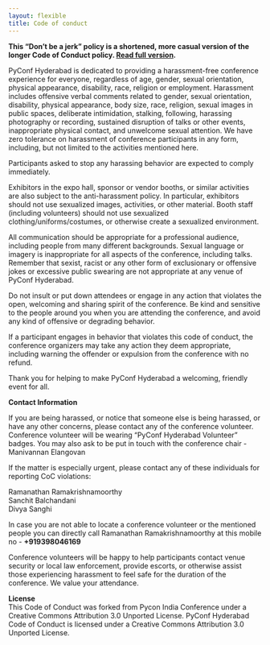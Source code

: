 ```yaml
---
layout: flexible
title: Code of conduct
---
```


<p><strong>This “Don’t be a jerk” policy is a shortened, more casual version of the longer Code of Conduct policy. <a href="http://meta.wikimedia.org/wiki/Don%27t_be_a_dick">Read full version</a>.</strong></p>

<p>PyConf Hyderabad is dedicated to providing a harassment-free conference experience for everyone, regardless of age, gender, sexual orientation, physical appearance, disability, race, religion or employment. Harassment includes offensive verbal comments related to gender, sexual orientation, disability, physical appearance, body size, race, religion, sexual images in public spaces, deliberate intimidation, stalking, following, harassing photography or recording, sustained disruption of talks or other events, inappropriate physical contact, and unwelcome sexual attention. We have zero tolerance on harassment of conference participants in any form, including, but not limited to the activities mentioned here.</p>

<p>Participants asked to stop any harassing behavior are expected to comply immediately.</p>

<p>Exhibitors in the expo hall, sponsor or vendor booths, or similar activities are also subject to the anti-harassment policy. In particular, exhibitors should not use sexualized images, activities, or other material. Booth staff (including volunteers) should not use sexualized clothing/uniforms/costumes, or otherwise create a sexualized environment.</p>

<p>All communication should be appropriate for a professional audience, including people from many different backgrounds. Sexual language or imagery is inappropriate for all aspects of the conference, including talks. Remember that sexist, racist or any other form of exclusionary or offensive jokes or excessive public swearing are not appropriate at any venue of PyConf Hyderabad.</p>

<p>Do not insult or put down attendees or engage in any action that violates the open, welcoming and sharing spirit of the conference. Be kind and sensitive to the people around you when you are attending the conference, and avoid any kind of offensive or degrading behavior.</p>

<p>If a participant engages in behavior that violates this code of conduct, the conference organizers may take any action they deem appropriate, including warning the offender or expulsion from the conference with no refund.</p>

<p>Thank you for helping to make PyConf Hyderabad a welcoming, friendly event for all.</p>

<p><b>Contact Information</b></p>

<p>If you are being harassed, or notice that someone else is being harassed, or have any other concerns, please contact any of the conference volunteer. Conference volunteer will be wearing “PyConf Hyderabad Volunteer” badges.
You may also ask to be put in touch with the conference chair - Manivannan Elangovan</p>

<p>If the matter is especially urgent, please contact any of these individuals for reporting CoC violations:</p>

<p>Ramanathan Ramakrishnamoorthy<br />
Sanchit Balchandani<br />
Divya Sanghi</p>

In case you are not able to locate a conference volunteer or the mentioned people you can directly call Ramanathan Ramakrishnamoorthy at this mobile no - <b>+919398046169</b>

<p>Conference volunteers will be happy to help participants contact venue security or local law enforcement, provide escorts, or otherwise assist those experiencing harassment to feel safe for the duration of the conference. We value your attendance.</p>

<p><b>License</b><br />
This Code of Conduct was forked from Pycon India Conference under a Creative Commons Attribution 3.0 Unported License.
PyConf Hyderabad Code of Conduct is licensed under a Creative Commons Attribution 3.0 Unported License.</p>
